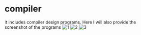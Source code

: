 # compiler
It includes compiler design programs.
Here I will also provide the screenshot of the programs
![1](https://user-images.githubusercontent.com/86544997/200100126-f0f84e47-370e-4f87-9e05-cae7f268e1f4.PNG)
![2](https://user-images.githubusercontent.com/86544997/200100131-ac0112ea-f726-46b0-b8b8-eb159bb218b0.PNG)
![3](https://user-images.githubusercontent.com/86544997/200100140-bb499024-6445-4222-b19f-816cd9007b8e.PNG)
